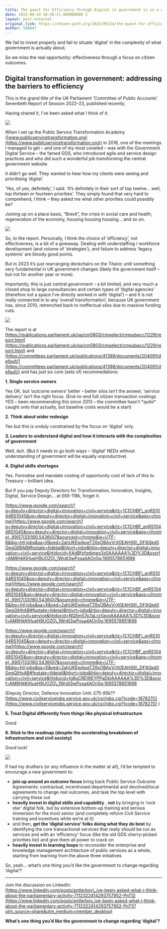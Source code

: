 ```yaml
---
title: The quest for Efficiency through Digital in government is in a doom loop
date: 2023-09-24 18:36:21.000000000 Z
layout: post-external
original_link: https://chosen-path.org/2023/09/24/the-quest-for-efficiency-through-digital-in-government-is-in-a-doom-loop/
author: 100047
---
```


We fail to invest properly and fail to situate ‘digital’ in the complexity of what government is actually about.

So we miss the real opportunity: effectiveness through a focus on citizen outcomes.

## Digital transformation in government: addressing the barriers to efficiency

This is the grand title of the UK Parliament ‘Committee of Public Accounts’ Seventieth Report of Session 2022–23, published recently.

Having shared it, I’ve been asked what I think of it.

![](https://chosenpath.files.wordpress.com/2023/09/image-7.png?w=1024)

When I set up the Public Service Transformation Academy ([www.publicservicetransformation.org](https://www.publicservicetransformation.org)) in 2016, one of the meetings I managed to get – and one of my most coveted – was with the Government Digital Service – the famed GDS, who introduced agile and service design practices and who did such a wonderful job transforming the central government website.

It didn’t go well. They wanted to hear how my clients were seeing and prioritising ‘digital’.

‘Yes, of yes, definitely’, I said. ‘It’s definitely in their sort of top twelve… well, top thirteen or fourteen priorities’. They simply found that very hard to comprehend, I think – they asked me what other priorities could possibly be?

Joining up on a place basis, “Brexit”, the crisis in social care and health, regeneration of the economy, housing housing housing… and so on.

![](https://chosenpath.files.wordpress.com/2023/09/image-8.png?w=1024)

So, to the report. Personally, I think the choice of ‘efficiency’, not effectiveness, is a bit of a giveaway. Dealing with understaffing / workforce development (and volume of ‘strategies’), and failure to address ‘legacy systems’ are bloody good points.

But in 2023 it’s just rearranging deckchairs on the Titanic until something very fundamental in UK government changes (likely the government itself – but not for another year or more).

Importantly, this is just central government – a bit limited, and very much a closed shop to large consultancies and certain types of ‘digital agencies’ (therefore not a space I’ve directly worked in with ‘digital’) – and it is not really connected in to any ‘overall transformation’, because UK government has, since 2010, retrenched back to ineffectual silos due to massive funding cuts.

![](https://chosenpath.files.wordpress.com/2023/09/image-4.png?w=1024)

The report is at [https://publications.parliament.uk/pa/cm5803/cmselect/cmpubacc/1229/report.html](https://publications.parliament.uk/pa/cm5803/cmselect/cmpubacc/1229/report.html) and [https://committees.parliament.uk/publications/41388/documents/204091/default/](https://committees.parliament.uk/publications/41388/documents/204091/default/) and has just six core (sets of) recommedations:

**1. Single service owners**

Yes OK, but ‘outcome owners’ better – better silos isn’t the answer, ‘service delivery’ isn’t the right focus. (End-to-end full citizen transaction costings YES – been recommending this since 2013 – the committee hasn’t \*quite\* caught onto that actually, but baseline costs would be a start)

**2. Think about wider redesign**

Yes but this is unduly constrained by the focus on ‘digital’ only.

**3. Leaders to understand digital and how it interacts with the complexities of government**

Well, duh. (But it needs to go both ways – ‘digital’ NEDs without understanding of government will be equally unproductive)

**4. Digital skills shortages**

Yes. Formalise and mandate costing of opportunity cost of lack of this to Treasury – brilliant idea.

But if you pay Deputy Directors for Transformation, Innovation, Insights, Digital, Service Design… at £65-118k, forget it.

[https://www.google.com/search?q=deputy+director+digital+innovation+civil+service&rlz=1C1CHBF\_enRS1044RS1045&oq=deputy+director+digital+innovation+civil+service&aqs=chrome](https://www.google.com/search?q=deputy+director+digital+innovation+civil+service&rlz=1C1CHBF_enRS1044RS1045&oq=deputy+director+digital+innovation+civil+service&aqs=chrome)..69i57j33i160.5436j0j7&sourceid=chrome&ie=UTF-8&ibp=htl;jobs&sa=X&ved=2ahUKEwikoeTZ6sOBAxVrX0EAHS6\_DF8Qkd0GegQIIBAB#fpstate=tldetail&htivrt=jobs&htiq=deputy+director+digital+innovation+civil+service&htidocid=XAdBfxfqdimps3z0AAAAAA%3D%3D&sxsrf=AM9HkKlHueH9UOZO\_1Wrdt3wPxsa4AOn5g:1695578651698

[https://www.google.com/search?q=deputy+director+digital+innovation+civil+service&rlz=1C1CHBF\_enRS1044RS1045&oq=deputy+director+digital+innovation+civil+service&aqs=chrome](https://www.google.com/search?q=deputy+director+digital+innovation+civil+service&rlz=1C1CHBF_enRS1044RS1045&oq=deputy+director+digital+innovation+civil+service&aqs=chrome)..69i57j33i160.5436j0j7&sourceid=chrome&ie=UTF-8&ibp=htl;jobs&sa=X&ved=2ahUKEwikoeTZ6sOBAxVrX0EAHS6\_DF8Qkd0GegQIHhAB#fpstate=tldetail&htivrt=jobs&htiq=deputy+director+digital+innovation+civil+service&htidocid=NQ5m57p7aLrzVayoAAAAAA%3D%3D&sxsrf=AM9HkKlHueH9UOZO\_1Wrdt3wPxsa4AOn5g:1695578651698

[https://www.google.com/search?q=deputy+director+digital+innovation+civil+service&rlz=1C1CHBF\_enRS1044RS1045&oq=deputy+director+digital+innovation+civil+service&aqs=chrome](https://www.google.com/search?q=deputy+director+digital+innovation+civil+service&rlz=1C1CHBF_enRS1044RS1045&oq=deputy+director+digital+innovation+civil+service&aqs=chrome)..69i57j33i160.5436j0j7&sourceid=chrome&ie=UTF-8&ibp=htl;jobs&sa=X&ved=2ahUKEwikoeTZ6sOBAxVrX0EAHS6\_DF8Qkd0GegQIHxAB#fpstate=tldetail&htivrt=jobs&htiq=deputy+director+digital+innovation+civil+service&htidocid=tg8uCREWEYPPaDkIAAAAAA%3D%3D&sxsrf=AM9HkKlHueH9UOZO\_1Wrdt3wPxsa4AOn5g:1695578651698

(Deputy Director, Defence Innovation Unit: £75-85k?? [https://www.civilservicejobs.service.gov.uk/csr/jobs.cgi?jcode=1878270](https://www.civilservicejobs.service.gov.uk/csr/jobs.cgi?jcode=1878270) )

**5. Treat Digital differently from things like physical infrastructure**

Good

**6. Stick to the roadmap (despite the accelerating breakdown of infrastructure and civil society)**

Good luck!

![](https://chosenpath.files.wordpress.com/2023/09/image-5.png?w=1024)

If had my druthers (or any influence in the matter at all), I’d be tempted to encourage a new government to:

- **join up around an outcome focus** bring back Public Service Outcome Agreements: contractual, incentivised departmental and devolved/local agreements to change real outcomes, and task the top level with carrying these out
- **heavily invest in digital skills and capability** , **not** by bringing in ‘rock star’ digital folk, but by extensive bottom-up training and serious immersion for the most senior (and completely reform Civil Service training and incentives while we’re at it)
- and then, **get the ‘digital service’ folks doing what they do best** by identifying the core transactional services that really _should_ be run as services and with an ‘efficiency’ focus (like the old GDS cherry-picked priorities list) and give them all power to crack on
- **heavily invest in learning loops** to reconsider the enterprise and knowledge management architecture of public services as a whole, starting from learning from the above three initiatives 

So, yeah… what’s one thing you’d like the government to change regarding ‘digital’?

* * *

Join the discussion on LinkedIn: [https://www.linkedin.com/posts/antlerboy\_ive-been-asked-what-i-think-about-the-parliamentary-activity-7112322414293757952-PnT5](https://www.linkedin.com/posts/antlerboy_ive-been-asked-what-i-think-about-the-parliamentary-activity-7112322414293757952-PnT5?utm_source=share&utm_medium=member_desktop) 

**What’s one thing you’d like the government to change regarding ‘digital’?**

